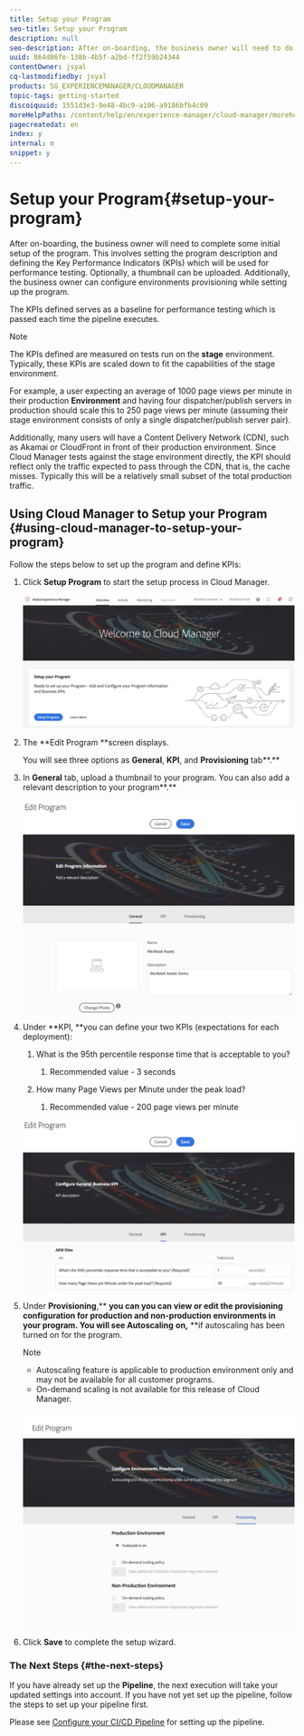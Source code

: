 ```yaml
---
title: Setup your Program
seo-title: Setup your Program
description: null
seo-description: After on-boarding, the business owner will need to do some initial setup of the program. This involves setting the program description and defining the KPIs which will be used for performance testing. Follow this page to learn more.
uuid: 864d86fe-138b-4b5f-a2bd-ff2f59b24344
contentOwner: jsyal
cq-lastmodifiedby: jsyal
products: SG_EXPERIENCEMANAGER/CLOUDMANAGER
topic-tags: getting-started
discoiquuid: 1551d3e3-9e48-4bc9-a106-a9186bfb4c09
moreHelpPaths: /content/help/en/experience-manager/cloud-manager/morehelp/getting-started;/content/help/en/experience-manager/cloud-manager/morehelp/getting-started
pagecreatedat: en
index: y
internal: n
snippet: y
---
```


# Setup your Program{#setup-your-program}

After on-boarding, the business owner will need to complete some initial setup of the program. This involves setting the program description and defining the Key Performance Indicators (KPIs) which will be used for performance testing. Optionally, a thumbnail can be uploaded. Additionally, the business owner can configure environments provisioning while setting up the program.

The KPIs defined serves as a baseline for performance testing which is passed each time the pipeline executes.

>[!NOTE]
>
>The KPIs defined are measured on tests run on the **stage** environment. Typically, these KPIs are scaled down to fit the capabilities of the stage environment.
>
>For example, a user expecting an average of 1000 page views per minute in their production **Environment** and having four dispatcher/publish servers in production should scale this to 250 page views per minute (assuming their stage environment consists of only a single dispatcher/publish server pair).
>
>Additionally, many users will have a Content Delivery Network (CDN), such as Akamai or CloudFront in front of their production environment. Since Cloud Manager tests against the stage environment directly, the KPI should reflect only the traffic expected to pass through the CDN, that is, the cache misses. Typically this will be a relatively small subset of the total production traffic.

## Using Cloud Manager to Setup your Program {#using-cloud-manager-to-setup-your-program}

Follow the steps below to set up the program and define KPIs:

1. Click **Setup Program** to start the setup process in Cloud Manager.

   ![](assets/screen_shot_2018-07-18at100530pm.png)

1. The **Edit Program **screen displays.

   You will see three options as **General**, **KPI**, and **Provisioning** tab**.**

1. In **General** tab, upload a thumbnail to your program. You can also add a relevant description to your program**.**

   ![](assets/screen_shot_2018-09-11at84546am.png)

1. Under **KPI, **you can define your two KPIs (expectations for each deployment):

    1. What is the 95th percentile response time that is acceptable to you?

        1. Recommended value - 3 seconds

    1. How many Page Views per Minute under the peak load?

        1. Recommended value - 200 page views per minute

   ![](assets/screen_shot_2018-09-11at84631am.png)

1. Under **Provisioning**,** **you can you can view or edit the provisioning configuration for production and non-production environments in your program. You will see Autoscaling** **on,** **if autoscaling has been turned on for the program.

   >[!NOTE]
   >
   >
   >    
   >    
   >    * Autoscaling feature is applicable to production environment only and may not be available for all customer programs.
   >    * On-demand scaling is not available for this release of Cloud Manager.
   >    
   >

   ![](assets/screen_shot_2018-09-13at92934am.png)

1. Click **Save** to complete the setup wizard.

### The Next Steps {#the-next-steps}

If you have already set up the **Pipeline**, the next execution will take your updated settings into account. If you have not yet set up the pipeline, follow the steps to set up your pipeline first.

Please see [Configure your CI/CD Pipeline](https://chl-author./content/help/en/experience-manager/cloud-manager/using/configuring-pipeline.html) for setting up the pipeline.
